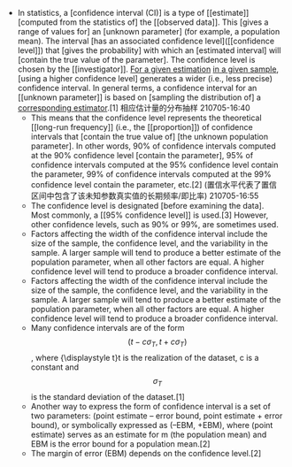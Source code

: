 - In statistics, a [confidence interval (CI)] is a type of [[estimate]] [computed from the statistics of] the [[observed data]]. This [gives a range of values for] an [unknown parameter] (for example, a population mean). The interval [has an associated confidence level]([[confidence level]]) that [gives the probability] with which an [estimated interval] will [contain the true value of the parameter]. The confidence level is chosen by the [[investigator]]. [For a given estimation]([[estimation]]) [in a given sample]([[sample]]), [using a higher confidence level] generates a wider (i.e., less precise) confidence interval. In general terms, a confidence interval for an [[unknown parameter]] is based on [sampling the distribution of] a [corresponding estimator]([[estimator]]).[1] 相应估计量的分布抽样
210705-16:40
    - This means that the confidence level represents the theoretical [[long-run frequency]] (i.e., the [[proportion]]) of confidence intervals that [contain the true value of] [the unknown population parameter]. In other words, 90% of confidence intervals computed at the 90% confidence level [contain the parameter], 95% of confidence intervals computed at the 95% confidence level contain the parameter, 99% of confidence intervals computed at the 99% confidence level contain the parameter, etc.[2]
(置信水平代表了置信区间中包含了该未知参数真实值的长期频率/即比率)
210705-16:55
    - The confidence level is designated [before examining the data]. Most commonly, a [[95% confidence level]] is used.[3] However, other confidence levels, such as 90% or 99%, are sometimes used.
    - Factors affecting the width of the confidence interval include the size of the sample, the confidence level, and the variability in the sample. A larger sample will tend to produce a better estimate of the population parameter, when all other factors are equal. A higher confidence level will tend to produce a broader confidence interval.
    - Factors affecting the width of the confidence interval include the size of the sample, the confidence level, and the variability in the sample. A larger sample will tend to produce a better estimate of the population parameter, when all other factors are equal. A higher confidence level will tend to produce a broader confidence interval.
    - Many confidence intervals are of the form $${\displaystyle (t-c\sigma _{T},t+c\sigma _{T})}$$, where {\displaystyle t}t is the realization of the dataset, c is a constant and $${\displaystyle \sigma _{T}}$$ is the standard deviation of the dataset.[1]
    - Another way to express the form of confidence interval is a set of two parameters: (point estimate – error bound, point estimate + error bound), or symbolically expressed as (–EBM, +EBM), where (point estimate) serves as an estimate for m (the population mean) and EBM is the error bound for a population mean.[2]
    - The margin of error (EBM) depends on the confidence level.[2]
